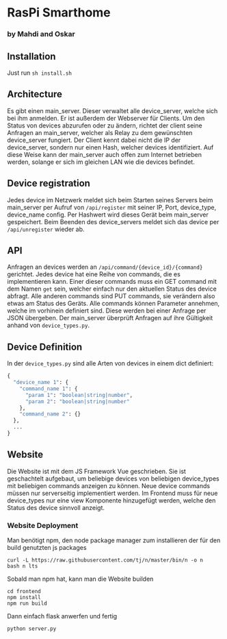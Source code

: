 # RasPi Smarthome
### by Mahdi and Oskar

## Installation

Just run `sh install.sh`

## Architecture

Es gibt einen main_server. Dieser verwaltet alle device_server, welche sich bei ihm anmelden. Er ist außerdem der Webserver für Clients. Um den Status von devices abzurufen oder zu ändern, richtet der client seine Anfragen an main_server, welcher als Relay zu dem gewünschten device_server fungiert. Der Client kennt dabei nicht die IP der device_server, sondern nur einen Hash, welcher devices identifiziert. Auf diese Weise kann der main_server auch offen zum Internet betrieben werden, solange er sich im gleichen LAN wie die devices befindet.

## Device registration

Jedes device im Netzwerk meldet sich beim Starten seines Servers beim main_server per Aufruf von `/api/register` mit seiner IP, Port, device_type, device_name config. Per Hashwert wird dieses Gerät beim main_server gespeichert. Beim Beenden des device_servers meldet sich das device per `/api/unregister` wieder ab.

## API

Anfragen an devices werden an `/api/command/{device_id}/{command}` gerichtet. Jedes device hat eine Reihe von commands, die es implementieren kann. Einer dieser commands muss ein GET command mit dem Namen `get` sein, welcher einfach nur den aktuellen Status des device abfragt. Alle anderen commands sind PUT commands, sie verändern also etwas am Status des Geräts. Alle commands können Parameter annehmen, welche im vorhinein definiert sind. Diese werden bei einer Anfrage per JSON übergeben. Der main_server überprüft Anfragen auf ihre Gültigkeit anhand von `device_types.py`.

## Device Definition

In der `device_types.py` sind alle Arten von devices in einem dict definiert:
```python
{
  "device_name 1": {
    "command_name 1": {
      "param 1": "boolean|string|number",
      "param 2": "boolean|string|number"
    },
    "command_name 2": {}
  },
  ...
}
```

## Website

Die Website ist mit dem JS Framework Vue geschrieben. Sie ist geschachtelt aufgebaut, um beliebige devices von beliebigen device_types mit beliebigen commands anzeigen zu können. Neue device commands müssen nur serverseitig implementiert werden. Im Frontend muss für neue device_types nur eine view Komponente hinzugefügt werden, welche den Status des device sinnvoll anzeigt.

### Website Deployment
Man benötigt npm, den node package manager zum installieren der für den build genutzten js packages
```
curl -L https://raw.githubusercontent.com/tj/n/master/bin/n -o n
bash n lts
```

Sobald man npm hat, kann man die Website builden
```
cd frontend
npm install
npm run build
```

Dann einfach flask anwerfen und fertig
```
python server.py
```


